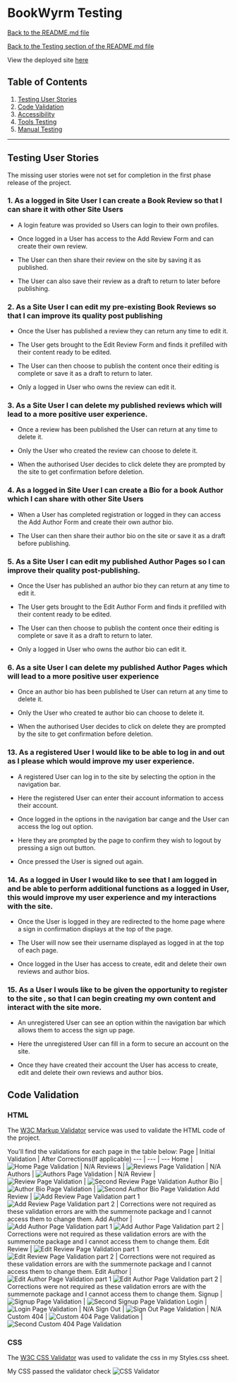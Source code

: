 # BookWyrm Testing

[Back to the README.md file](https://github.com/SnappyJumper/BookWyrm/blob/main/README.md)

[Back to the Testing section of the README.md file](https://github.com/SnappyJumper/BookWyrm/blob/main/README.md#testing)

View the deployed site [here](https://bookwyrm-f93c738e909e.herokuapp.com/)

## Table of Contents

1. [Testing User Stories](#testing-user-stories)
2. [Code Validation](#code-validation)
3. [Accessibility](#accessibility)
4. [Tools Testing](#tools-testing)
5. [Manual Testing](#manual-testing)


***


## Testing User Stories

The missing user stories were not set for completion in the first phase release of the project.

### 1. As a logged in Site User I can create a Book Review so that I can share it with other Site Users

* A login feature was provided so Users can login to their own profiles.

* Once logged in a User has access to the Add Review Form and can create their own review.

* The User can then share their review on the site by saving it as published.

* The User can also save their review as a draft to return to later before publishing.


### 2. As a Site User I can edit my pre-existing Book Reviews so that I can improve its quality post publishing

* Once the User has published a review they can return any time to edit it.

* The User gets brought to the Edit Review Form and finds it prefilled with their content ready to be edited.

* The User can then choose to publish the content once their editing is complete or save it as a draft to return to later. 

* Only a logged in User who owns the review can edit it.

### 3. As a Site User I can delete my published reviews which will lead to a more positive user experience.

* Once a review has been published the User can return at any time to delete it.

* Only the User who created the review can choose to delete it.

* When the authorised User decides to click delete they are prompted by the site to get confirmation before deletion.

### 4. As a logged in Site User I can create a Bio for a book Author which I can share with other Site Users

* When a User has completed registration or logged in they can access the Add Author Form and create their own author bio.

* The User can then share their author bio on the site or save it as a draft before publishing.

### 5. As a Site User I can edit my published Author Pages so I can improve their quality post-publishing.

* Once the User has published an author bio they can return at any time to edit it.

* The User gets brought to the Edit Author Form and finds it prefilled with their content ready to be edited.

* The User can then choose to publish the content once their editing is complete or save it as a draft to return to later.

* Only a logged in User who owns the author bio can edit it.

### 6. As a site User I can delete my published Author Pages which will lead to a more positive user experience

* Once an author bio has been published te User can return at any time to delete it.

* Only the User who created te author bio can choose to delete it.

* When the authorised User decides to click on delete they are prompted by the site to get confirmation before deletion.

### 13. As a registered User I would like to be able to log in and out as I please which would improve my user experience.

* A registered User can log in to the site by selecting the option in the navigation bar.

* Here the registered User can enter their account information to access their account.

* Once logged in the options in the navigation bar cange and the User can access the log out option.

* Here they are prompted by the page to confirm they wish to logout by pressing a sign out button.

* Once pressed the User is signed out again.

### 14. As a logged in User I would like to see that I am logged in and be able to perform additional functions as a logged in User, this would improve my user experience and my interactions with the site.

* Once the User is logged in they are redirected to the home page where a sign in confirmation displays at the top of the page.

* The User will now see their username displayed as logged in at the top of each page.

* Once logged in the User has access to create, edit and delete their own reviews and author bios.

### 15. As a User I wouls like to be given the opportunity to register to the site , so that I can begin creating my own content and interact with the site more.

* An unregistered User can see an option within the navigation bar which allows them to access the sign up page.

* Here the unregistered User can fill in a form to secure an account on the site.

* Once they have created their account the User has access to create, edit and delete their own reviews and author bios.


## Code Validation

### HTML

The [W3C Markup Validator](https://validator.w3.org/) service was used to validate the HTML code of the project.

You'll find the validations for each page in the table below:
Page | Initial Validation | After Corrections(If applicable)
--- | --- | ---
Home | ![Home Page Validation](assets/testing_files/validation/html/validator_index_page.png) | N/A
Reviews | ![Reviews Page Validation](assets/testing_files/validation/html/validator_reviews_page.png) | N/A
Authors | ![Authors Page Validation](assets/testing_files/validation/html/validator_authors_page.png) | N/A
Review | ![Review Page Validation](assets/testing_files/validation/html/validator_book_review_page_before.png) | ![Second Review Page Validation](assets/testing_files/validation/html/validator_book_review_page_after.png)
Author Bio | ![Author Bio Page Validation](assets/testing_files/validation/html/validator_author_bio_page_before.png) | ![Second Author Bio Page Validation](assets/testing_files/validation/html/validator_author_bio_page_after.png)
Add Review | ![Add Review Page Validation part 1](assets/testing_files/validation/html/validator_new_review_page_part_1.png) ![Add Review Page Validation part 2](assets/testing_files/validation/html/validator_new_review_page_part_2.png) | Corrections were not required as these validation errors are with the summernote package and I cannot access them to change them.
Add Author | ![Add Author Page Validation part 1](assets/testing_files/validation/html/validator_new_author_page_part_1.png) ![Add Author Page Validation part 2](assets/testing_files/validation/html/validator_new_author_page_part_2.png) | Corrections were not required as these validation errors are with the summernote package and I cannot access them to change them.
Edit Review | ![Edit Review Page Validation part 1](assets/testing_files/validation/html/validator_edit_review_page_part_1.png) ![Edit Review Page Validation part 2](assets/testing_files/validation/html/validator_edit_review_page_part_2.png) | Corrections were not required as these validation errors are with the summernote package and I cannot access them to change them.
Edit Author | ![Edit Author Page Validation part 1](assets/testing_files/validation/html/validator_edit_author_page_before_part_1.png) ![Edit Author Page Validation part 2](assets/testing_files/validation/html/validator_edit_author_page_before_part_1.png) | Corrections were not required as these validation errors are with the summernote package and I cannot access them to change them.
Signup | ![Signup Page Validation](assets/testing_files/validation/html/validator_signup_page_before.png) | ![Second Signup Page Validation](assets/testing_files/validation/html/validator_signup_page_after.png)
Login | ![Login Page Validation](assets/testing_files/validation/html/validator_login_page.png) | N/A
Sign Out | ![Sign Out Page Validation](assets/testing_files/validation/html/validator_logout_page.png) | N/A
Custom 404 | ![Custom 404 Page Validation](assets/testing_files/validation/html/validator_404_page_before.png) | ![Second Custom 404 Page Validation](assets/testing_files/validation/html/validator_404_page_after.png)


### CSS

The [W3C CSS Validator](https://jigsaw.w3.org/css-validator/) was used to validate the css in my Styles.css sheet.

My CSS passed the validator check
![CSS Validator](assets/testing_files/validation/css/validator_css.png)








